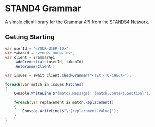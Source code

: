 # STAND4 Grammar

A simple client library for the [Grammar API](https://www.grammar.com/grammar_api.php) from the [STANDS4 Network](https://www.grammar.com/about.php).

## Getting Starting

```csharp
var userId = "<YOUR-USER-ID>";
var tokenId = "<YOUR-TOKEN-ID>";
var client = GrammarApi
    .AddCredentials(userId, tokenId)
    .GetGrammarClient()
;
var issues = await client.CheckGrammar("<TEXT-TO-CHECK>");

foreach(var match in issues.Matches)
{
    Console.WriteLine($"{match.Message}: {match.Context.Section}");

    foreach(var replacement in match.Replacements)
    {
        Console.WriteLine($"\t{replacement.Value}");
    }
}
```
